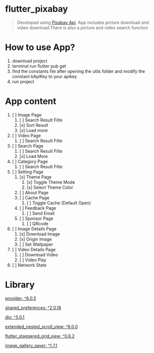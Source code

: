 # flutter_pixabay
> Developed using [Pixabay Api](https://pixabay.com/zh/service/about/api/). App includes picture download and video download.There is also a picture and video search function


# How to use App?
1. download project
2. terminal run  flutter pub get
3. find the constants file after opening the utils folder and modify the constant kApiKey to your apikey
4. run project

# App content
1. [ ] Image Page
   1. [ ] Search Result Filte
   2. [x] Sort Result
   3. [x] Load more
2. [ ] Video Page
   1. [ ] Search Result Filte
3. [ ] Search Page
   1.  [ ] Search Result Filte
   2.  [x] Load More
4. [ ] Category Page
   1. [ ] Search Result Filte
5. [ ] Setting Page
   1. [x] Theme Page
      1. [x] Toggle Theme Mode
      2. [x] Select Theme Color
   2. [ ] About Page
   3. [ ] Cache Page
      1. [ ] Toggle Cache (Default Open)
   4. [ ] Feedback Page
      1. [ ] Send Email
   5. [ ] Sponsor Page
      1. [ ] QRcode
6. [ ] Image Details Page
   1. [x] Download Image
   2. [x] Origin Image
   3. [ ] Set Wallpaper
7. [ ] Video Details Page
   1. [ ] Download Video
   2. [ ] Video Play
8. [ ] Network State
   
# Library
[provider: ^6.0.5]()

[shared_preferences: ^2.0.18]()

[dio: ^5.0.1]()

[extended_nested_scroll_view: ^6.0.0]()

[flutter_staggered_grid_view: ^0.6.2]()

[image_gallery_saver: ^1.7.1]()